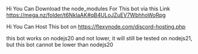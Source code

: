 Hi You Can Download the node_modules For This bot via this Link https://mega.nz/folder/t6NklaAK#qB4ULoJZuEV7WbhhoWoRpg

Hi You Can Host This bot on https://flexynode.com/discord-hosting.php

this bot works on nodejs20 and not lower, it will still be tested on nodejs21, but this bot cannot be lower than nodejs20
